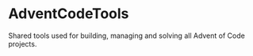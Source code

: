 # AdventCodeTools

Shared tools used for building, managing and solving all Advent of Code projects.